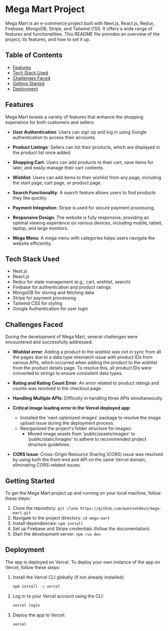 # Mega Mart Project

Mega Mart is an e-commerce project built with Next.js, React.js, Redux, Firebase, MongoDB, Stripe, and Tailwind CSS. It offers a wide range of features and functionalities. This README file provides an overview of the project, its features, and how to set it up.

## Table of Contents

- [Features](#features)
- [Tech Stack Used](#tech-stack-used)
- [Challenges Faced](#challenges-faced)
- [Getting Started](#getting-started)
- [Deployment](#deployment)

## Features

Mega Mart boasts a variety of features that enhance the shopping experience for both customers and sellers:

- **User Authentication**: Users can sign up and log in using Google authentication to access their accounts.

- **Product Listings**: Sellers can list their products, which are displayed in the product list once added.

- **Shopping Cart**: Users can add products to their cart, save items for later, and easily manage their cart contents.

- **Wishlist**: Users can add items to their wishlist from any page, including the start page, cart page, or product page.

- **Search Functionality**: A search feature allows users to find products they like quickly.

- **Payment Integration**: Stripe is used for secure payment processing.

- **Responsive Design**: The website is fully responsive, providing an optimal viewing experience on various devices, including mobile, tablet, laptop, and large monitors.

- **Mega Menu**: A mega menu with categories helps users navigate the website efficiently.

## Tech Stack Used

- Next.js
- React.js
- Redux for state management (e.g., cart, wishlist, search)
- Firebase for authentication and product ratings
- MongoDB for storing and fetching data
- Stripe for payment processing
- Tailwind CSS for styling
- Google Authentication for user login

## Challenges Faced

During the development of Mega Mart, several challenges were encountered and successfully addressed:

- **Wishlist error**: Adding a product to the wishlist was not in sync from all the pages due to a data type mismatch issue with product IDs from various APIs, which occurred when adding the product to the wishlist from the product details page. To resolve this, all product IDs were converted to strings to ensure consistent data types.

- **Rating and Rating Count Error**: An error related to product ratings and counts was resolved in the checkout page.

- **Handling Multiple APIs**: Difficulty in handling three APIs simultaneously.

- **Critical image loading error in the Vercel deployed app**:

  - Installed the 'next-optimized-images' package to resolve the image upload issue during the deployment process.
  - Reorganized the project's folder structure for images:
    - Moved image assets from 'public/assets/images' to 'public/static/images' to adhere to recommended project structure guidelines.

- **CORS Issue**:
  Cross-Origin Resource Sharing (CORS) issue was resolved by using both the front-end and API on the same Vercel domain, eliminating CORS-related issues.

## Getting Started

To get the Mega Mart project up and running on your local machine, follow these steps:

1. Clone the repository: `git clone https://github.com/mantoshdev2/mega-mart.git`
2. Navigate to the project directory: `cd mega-mart`
3. Install dependencies: `npm install`
4. Set up Firebase and Stripe credentials (follow the documentation).
5. Start the development server: `npm run dev`

## Deployment

The app is deployed on Vercel. To deploy your own instance of the app on Vercel, follow these steps:

1. Install the Vercel CLI globally (if not already installed):

   ```bash
   npm install -g vercel
   ```

2. Log in to your Vercel account using the CLI:

   ```bash
   vercel login
   ```

3. Deploy the app to Vercel:

   ```bash
   vercel
   ```
   
